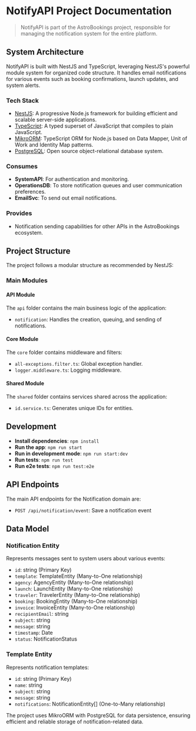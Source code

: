 # NotifyAPI Project Documentation

> NotifyAPI is part of the AstroBookings project, responsible for managing the notification system for the entire platform.

## System Architecture

NotifyAPI is built with NestJS and TypeScript, leveraging NestJS's powerful module system for organized code structure. It handles email notifications for various events such as booking confirmations, launch updates, and system alerts.

### Tech Stack

- [NestJS](https://nestjs.com/): A progressive Node.js framework for building efficient and scalable server-side applications.
- [TypeScript](https://www.typescriptlang.org/): A typed superset of JavaScript that compiles to plain JavaScript.
- [MikroORM](https://mikro-orm.io/): TypeScript ORM for Node.js based on Data Mapper, Unit of Work and Identity Map patterns.
- [PostgreSQL](https://www.postgresql.org/): Open source object-relational database system.

### Consumes

- **SystemAPI**: For authentication and monitoring.
- **OperationsDB**: To store notification queues and user communication preferences.
- **EmailSvc**: To send out email notifications.

### Provides

- Notification sending capabilities for other APIs in the AstroBookings ecosystem.

## Project Structure

The project follows a modular structure as recommended by NestJS:

### Main Modules

#### API Module

The `api` folder contains the main business logic of the application:

- `notification`: Handles the creation, queuing, and sending of notifications.

#### Core Module

The `core` folder contains middleware and filters:

- `all-exceptions.filter.ts`: Global exception handler.
- `logger.middleware.ts`: Logging middleware.

#### Shared Module

The `shared` folder contains services shared across the application:

- `id.service.ts`: Generates unique IDs for entities.

## Development

- **Install dependencies**: `npm install`
- **Run the app**: `npm run start`
- **Run in development mode**: `npm run start:dev`
- **Run tests**: `npm run test`
- **Run e2e tests**: `npm run test:e2e`

## API Endpoints

The main API endpoints for the Notification domain are:

- `POST /api/notification/event`: Save a notification event

## Data Model

### Notification Entity

Represents messages sent to system users about various events:

- `id`: string (Primary Key)
- `template`: TemplateEntity (Many-to-One relationship)
- `agency`: AgencyEntity (Many-to-One relationship)
- `launch`: LaunchEntity (Many-to-One relationship)
- `traveler`: TravelerEntity (Many-to-One relationship)
- `booking`: BookingEntity (Many-to-One relationship)
- `invoice`: InvoiceEntity (Many-to-One relationship)
- `recipientEmail`: string
- `subject`: string
- `message`: string
- `timestamp`: Date
- `status`: NotificationStatus

### Template Entity

Represents notification templates:

- `id`: string (Primary Key)
- `name`: string
- `subject`: string
- `message`: string
- `notifications`: NotificationEntity[] (One-to-Many relationship)

The project uses MikroORM with PostgreSQL for data persistence, ensuring efficient and reliable storage of notification-related data.
